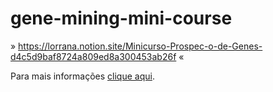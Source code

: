 # gene-mining-mini-course
» https://lorrana.notion.site/Minicurso-Prospec-o-de-Genes-d4c5d9baf8724a809ed8a300453ab26f «

Para mais informações [clique aqui](https://lorrana.notion.site/Minicurso-Prospec-o-de-Genes-d4c5d9baf8724a809ed8a300453ab26f?pvs=4).
